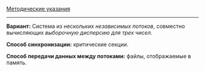 [Методические указания](https://github.com/eeeeagle/OS_2/files/9879442/Guide.pdf)

___

__Вариант:__ Система из нескольких _независимых потоков_, совместно вычисляющих _выборочную дисперсию для трех чисел_. 

__Способ синхронизации:__ критические секции. 

__Способ передачи данных между потоками:__ файлы, отображаемые в память.
